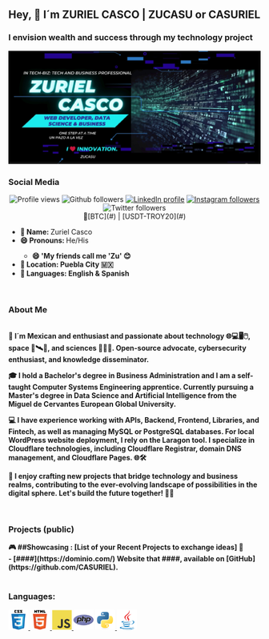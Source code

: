 ## Hey, 👋 I´m ZURIEL CASCO | ZUCASU or CASURIEL
### I envision wealth and success through my technology project
![Header](CASURIEL.png)
<h3> Social Media </h3>
<div align="center">
	<img src="https://komarev.com/ghpvc/?username=CASURIELbb&color=blue&style=for-the-badge" alt="Profile views"/>
	<img src="https://img.shields.io/github/followers/CASURIEL?style=for-the-badge&logo=github&color=blue" alt="Github followers"/>
  <a href="https://www.linkedin.com/in/zuriel-casuriel/" target="_blank"><img src="https://img.shields.io/badge/-LinkedIn-%230077B5?style=for-the-badge&logo=linkedin&logoColor=white" alt="LinkedIn profile"/></a>
  <a href="https://www.instagram.com/ZUCASU" target="_blank">  <img src="https://img.shields.io/badge/Follow-%40ZUCASU-E4405F?style=for-the-badge&logo=instagram" alt="Instagram followers"/></a>
	<img src="https://img.shields.io/twitter/follow/ZUCASU?style=for-the-badge&logo=twitter&color=blue" alt="Twitter followers"/>   
  <br>
  <a>👥[BTC](#) | [USDT-TROY20](#) </a>
</div>
<ul>
  <li><b>👤 Name:  </b> Zuriel Casco </li>
  <li><b>😄 Pronouns: </b>  He/His </li>
  <ul><li><b>😄 'My friends call me 'Zu' 😊</li></ul>
  <li><b>📍 Location:  </b> Puebla City 🇲🇽 </li>
  <li><b>📣 Languages: </b>  English & Spanish </li>
</ul>
<br>
<h3>About Me</h3>
<br>
<div align="text-align">    
🌮 I´m Mexican and enthusiast and passionate about technology 🌐💻🖥️🖱️, space 🚀🛰️🌌, and sciences 🧪🔭🧬. Open-source advocate, cybersecurity enthusiast, and knowledge disseminator.

🎓 I hold a Bachelor's degree in Business Administration and I am a self-taught Computer Systems Engineering apprentice. Currently pursuing a Master's degree in Data Science and Artificial Intelligence from the Miguel de Cervantes European Global University.

💻 I have experience working with APIs, Backend, Frontend, Libraries, and Fintech, as well as managing MySQL or PostgreSQL databases. For local WordPress website deployment, I rely on the Laragon tool. I specialize in Cloudflare technologies, including Cloudflare Registrar, domain DNS management, and Cloudflare Pages. 🌐🛠️

🚀 I enjoy crafting new projects that bridge technology and business realms, contributing to the ever-evolving landscape of possibilities in the digital sphere. Let's build the future together! 🌟✨
</div>
<br>
<h3>Projects (public)</h3>
<div align="left">
🎮 ##Showcasing : [List of your Recent Projects to exchange ideas] 🚀
  <div>
  - [####](https://dominio.com/) Website that ####, available on [GitHub](https://github.com/CASURIEL).
</div></div>
<br>
<h3 align="left">Languages:</h3>
	<a href="https://www.w3schools.com/css/" target="_blank"> <img src="https://raw.githubusercontent.com/devicons/devicon/master/icons/css3/css3-original-wordmark.svg" alt="css3" width="40" height="40"/> </a>
	<a href="https://www.w3.org/html/" target="_blank"> <img src="https://raw.githubusercontent.com/devicons/devicon/master/icons/html5/html5-original-wordmark.svg" alt="html5" width="40" height="40"/> </a>
	<a href="https://developer.mozilla.org/en-US/docs/Web/JavaScript" target="_blank"> <img src="https://raw.githubusercontent.com/devicons/devicon/master/icons/javascript/javascript-original.svg" alt="javascript" width="40" height="40"/> </a>
 <a href="https://www.php.net" target="_blank">  <img src="https://raw.githubusercontent.com/devicons/devicon/master/icons/php/php-original.svg" alt="php" width="40" height="40"/></a>
	<a href="https://www.python.org" target="_blank"> <img src="https://raw.githubusercontent.com/devicons/devicon/master/icons/python/python-original.svg" alt="python" width="40" height="40"/> </a>
	<a href="https://www.java.com/" target="_blank"> <img src="https://raw.githubusercontent.com/devicons/devicon/master/icons/java/java-original.svg" alt="java" width="40" height="40"/> </a>
	</p>
<!---
CASURIEL/CASURIEL is a ✨ special ✨ repository because its `README.md` (this file) appears on your GitHub profile.
You can click the Preview link to take a look at your changes.
--->
